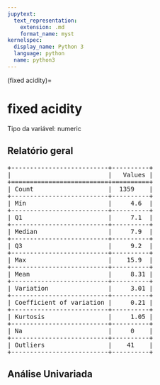 ```yaml
--- 
jupytext:
  text_representation:
    extension: .md
    format_name: myst
kernelspec:
  display_name: Python 3
  language: python
  name: python3
---
```


(fixed acidity)= 

# fixed acidity
Tipo da variável: numeric
## Relatório geral

<pre>
+--------------------------+----------+
|                          |   Values |
+==========================+==========+
| Count                    |  1359    |
+--------------------------+----------+
| Mín                      |     4.6  |
+--------------------------+----------+
| Q1                       |     7.1  |
+--------------------------+----------+
| Median                   |     7.9  |
+--------------------------+----------+
| Q3                       |     9.2  |
+--------------------------+----------+
| Max                      |    15.9  |
+--------------------------+----------+
| Mean                     |     8.31 |
+--------------------------+----------+
| Variation                |     3.01 |
+--------------------------+----------+
| Coefficient of variation |     0.21 |
+--------------------------+----------+
| Kurtosis                 |     1.05 |
+--------------------------+----------+
| Na                       |     0    |
+--------------------------+----------+
| Outliers                 |    41    |
+--------------------------+----------+
</pre>



## Análise Univariada

<div><script src="https://cdn.plot.ly/plotly-latest.min.js"></script><div class="plotly-graph-div" id="318aaf81-8349-40ba-8b47-0e2a2a35c425" style="height:370px; width:800px;"></div><script type="text/javascript">                                    window.PLOTLYENV=window.PLOTLYENV || {};                                    if (document.getElementById("318aaf81-8349-40ba-8b47-0e2a2a35c425")) {                    Plotly.newPlot(                        "318aaf81-8349-40ba-8b47-0e2a2a35c425",                        [{"boxmean": true, "boxpoints": false, "marker": {"color": "rgba(20, 36, 44, 0.7)", "outliercolor": "rgba(233, 75, 59, 1)"}, "name": "", "type": "box", "xaxis": "x", "y": [7.4, 7.8, 7.8, 11.2, 7.4, 7.9, 7.3, 7.8, 7.5, 6.7, 5.6, 7.8, 8.9, 8.9, 8.5, 8.1, 7.4, 7.9, 8.9, 7.6, 7.9, 8.5, 6.9, 6.3, 7.6, 7.1, 7.8, 6.7, 6.9, 8.3, 6.9, 5.2, 7.8, 7.8, 8.1, 5.7, 7.3, 8.8, 7.5, 8.1, 6.8, 4.6, 7.7, 8.7, 6.4, 5.6, 8.8, 6.6, 6.6, 8.6, 7.6, 7.7, 10.2, 7.5, 7.8, 7.3, 8.8, 7.7, 7.5, 7.0, 7.2, 7.5, 6.6, 9.3, 8.0, 7.7, 7.7, 7.7, 8.3, 9.7, 8.8, 6.8, 6.7, 8.3, 6.2, 7.8, 7.4, 7.3, 6.3, 6.9, 8.6, 7.7, 9.3, 7.0, 7.9, 8.6, 5.0, 4.7, 6.8, 7.0, 7.6, 8.1, 8.3, 7.8, 8.1, 7.2, 7.8, 6.2, 8.0, 8.1, 7.8, 8.4, 8.4, 10.1, 9.4, 8.3, 7.8, 8.8, 7.0, 7.3, 7.3, 8.0, 7.8, 9.0, 8.2, 8.1, 8.0, 6.1, 8.0, 5.6, 6.6, 7.9, 8.4, 8.3, 7.2, 7.8, 7.8, 5.2, 6.3, 8.1, 5.8, 7.6, 6.9, 8.2, 7.3, 9.2, 7.5, 7.1, 7.1, 7.1, 6.8, 7.6, 7.6, 7.8, 7.4, 7.3, 7.8, 6.8, 7.3, 6.8, 7.5, 7.9, 8.0, 7.4, 7.3, 6.9, 7.5, 7.0, 8.8, 8.9, 7.2, 6.8, 6.7, 8.9, 7.4, 7.7, 7.9, 7.9, 8.2, 6.4, 6.8, 7.6, 7.8, 7.3, 11.5, 5.4, 6.9, 9.6, 8.8, 6.8, 7.0, 7.0, 12.8, 7.8, 7.8, 11.0, 9.7, 8.0, 11.6, 8.2, 7.8, 7.0, 8.7, 8.1, 7.5, 7.8, 7.8, 7.4, 6.8, 8.6, 8.4, 7.7, 8.9, 9.0, 6.9, 5.2, 8.0, 8.5, 8.2, 7.2, 7.2, 8.9, 12.0, 7.7, 15.0, 7.3, 7.1, 8.2, 7.7, 10.8, 7.1, 11.1, 7.7, 8.0, 9.4, 6.6, 7.7, 10.0, 7.9, 7.0, 8.0, 7.9, 12.5, 11.8, 8.1, 7.9, 6.9, 11.5, 7.9, 10.9, 8.4, 7.5, 10.3, 8.9, 11.4, 7.7, 7.6, 9.9, 12.0, 7.5, 8.7, 11.6, 11.0, 10.4, 6.9, 13.3, 10.8, 10.6, 7.1, 7.2, 6.9, 7.5, 11.1, 8.3, 7.4, 8.4, 10.3, 7.6, 10.3, 10.3, 7.4, 7.9, 9.0, 8.6, 7.4, 7.1, 9.6, 9.6, 9.8, 9.3, 7.8, 10.3, 10.0, 11.6, 10.3, 13.4, 10.7, 10.2, 8.0, 8.4, 7.9, 11.9, 8.9, 7.8, 12.4, 12.5, 12.2, 10.6, 10.9, 11.9, 7.0, 6.6, 13.8, 9.6, 9.1, 10.7, 9.1, 7.7, 13.5, 6.1, 6.7, 11.5, 10.5, 11.9, 12.6, 8.2, 8.6, 11.9, 12.5, 12.8, 10.0, 10.4, 10.3, 9.4, 6.9, 7.9, 9.1, 7.4, 14.0, 11.5, 11.5, 11.4, 8.3, 8.3, 13.7, 7.7, 7.4, 7.8, 8.3, 7.8, 9.6, 5.6, 9.5, 8.4, 12.7, 12.0, 6.6, 11.5, 8.7, 7.7, 12.2, 11.4, 7.7, 8.7, 9.8, 12.0, 10.4, 12.5, 9.0, 9.1, 7.1, 9.9, 8.8, 8.6, 10.6, 7.0, 11.9, 6.8, 9.5, 6.6, 7.7, 10.5, 6.4, 9.5, 9.1, 12.8, 7.8, 11.9, 12.3, 10.4, 8.0, 11.1, 7.0, 12.6, 11.9, 15.6, 10.0, 5.3, 9.5, 12.5, 9.3, 8.6, 11.9, 8.4, 6.8, 10.4, 7.0, 11.3, 8.9, 9.2, 11.6, 9.2, 8.3, 11.0, 8.1, 11.5, 10.0, 10.3, 8.8, 11.4, 8.7, 13.0, 9.6, 12.5, 9.9, 10.5, 9.6, 9.3, 10.4, 9.4, 10.6, 9.4, 10.6, 10.6, 10.6, 10.2, 10.2, 11.6, 9.3, 9.3, 9.2, 8.9, 8.7, 6.5, 10.7, 7.8, 7.2, 10.4, 10.5, 10.5, 10.2, 10.4, 11.2, 10.0, 13.3, 12.4, 10.7, 10.5, 8.5, 12.5, 10.4, 10.9, 7.3, 9.8, 7.6, 8.2, 9.3, 9.2, 10.4, 7.0, 8.2, 9.9, 9.1, 11.9, 10.3, 10.0, 8.1, 12.9, 11.2, 9.2, 9.5, 9.3, 11.2, 14.3, 9.1, 7.5, 10.6, 12.4, 9.0, 6.8, 9.4, 9.5, 5.0, 15.5, 10.9, 15.6, 13.0, 12.7, 9.0, 9.0, 7.6, 8.7, 9.8, 6.2, 11.5, 10.2, 10.5, 10.6, 12.3, 9.9, 8.8, 8.8, 10.6, 12.3, 11.7, 12.0, 11.8, 7.6, 11.1, 7.3, 5.0, 10.2, 9.0, 6.6, 9.9, 7.9, 8.9, 12.4, 11.9, 8.5, 12.7, 8.2, 13.2, 7.7, 8.3, 8.3, 9.4, 8.8, 10.1, 6.3, 8.8, 13.2, 7.5, 8.2, 9.2, 9.6, 11.5, 11.4, 11.3, 8.3, 8.2, 10.0, 7.9, 6.8, 8.8, 8.7, 7.6, 10.4, 7.6, 10.1, 7.9, 8.7, 9.6, 9.5, 7.7, 8.9, 9.9, 9.5, 7.8, 7.3, 8.3, 8.7, 6.7, 10.7, 9.8, 15.9, 9.4, 8.6, 9.7, 12.0, 7.2, 7.1, 7.5, 7.2, 10.1, 12.1, 9.4, 8.3, 11.3, 10.0, 6.9, 8.2, 9.8, 10.8, 9.3, 8.6, 8.3, 10.8, 13.3, 8.0, 8.5, 8.1, 9.8, 7.1, 9.1, 7.7, 8.1, 7.4, 9.2, 8.6, 9.0, 9.0, 5.1, 7.0, 9.4, 11.8, 10.6, 7.0, 7.5, 9.1, 8.4, 7.0, 7.4, 7.8, 9.7, 10.6, 8.9, 8.7, 8.0, 9.9, 7.2, 7.6, 8.4, 7.1, 8.9, 7.6, 7.1, 7.5, 9.0, 8.1, 6.4, 6.4, 9.5, 8.9, 7.3, 7.0, 7.7, 7.7, 8.2, 9.0, 9.0, 8.3, 9.2, 6.5, 11.6, 11.1, 7.3, 8.2, 8.6, 7.2, 8.3, 7.6, 7.8, 7.8, 6.3, 8.1, 8.8, 9.0, 9.3, 8.8, 9.1, 9.2, 8.8, 7.5, 7.1, 7.9, 9.4, 9.5, 7.9, 7.9, 7.2, 6.9, 6.9, 8.3, 7.1, 7.0, 6.5, 9.0, 7.1, 9.9, 10.0, 8.6, 7.4, 8.8, 7.1, 7.7, 10.1, 10.8, 8.7, 9.3, 9.4, 7.2, 8.6, 5.1, 7.7, 8.4, 8.2, 8.4, 7.4, 7.6, 7.3, 12.9, 10.8, 6.9, 12.6, 9.8, 10.8, 7.1, 9.1, 7.0, 4.9, 6.7, 7.1, 7.1, 7.5, 7.8, 5.9, 7.5, 10.4, 11.6, 8.8, 7.6, 6.7, 10.1, 6.0, 11.1, 6.6, 10.6, 7.1, 9.9, 6.4, 7.4, 6.4, 9.3, 8.0, 9.3, 7.6, 8.2, 11.7, 6.8, 7.2, 5.8, 7.5, 7.2, 7.2, 6.8, 6.9, 7.6, 7.7, 6.9, 7.3, 9.1, 10.4, 8.8, 7.1, 8.8, 7.2, 9.2, 7.6, 8.4, 8.9, 9.0, 10.7, 6.8, 10.7, 7.2, 7.2, 10.1, 7.2, 7.1, 8.3, 8.3, 8.9, 7.4, 6.8, 9.2, 7.2, 6.1, 7.4, 7.3, 9.3, 9.1, 10.0, 9.4, 8.6, 5.3, 6.8, 8.4, 8.4, 9.6, 8.6, 8.6, 9.4, 8.4, 8.7, 6.6, 7.4, 7.6, 8.8, 12.0, 7.2, 6.2, 9.6, 9.9, 10.1, 9.8, 8.3, 10.2, 10.2, 8.3, 8.9, 8.2, 10.2, 7.6, 8.5, 9.0, 9.5, 6.4, 8.0, 8.5, 7.1, 6.6, 8.8, 8.3, 9.0, 8.5, 9.0, 6.7, 10.4, 10.1, 8.5, 8.8, 7.2, 8.4, 7.0, 12.2, 9.1, 9.5, 7.3, 7.4, 9.8, 7.1, 7.7, 9.7, 7.1, 6.5, 10.0, 7.7, 5.6, 8.9, 6.4, 7.5, 9.9, 9.1, 6.8, 8.2, 9.1, 8.9, 9.6, 8.9, 8.9, 7.7, 7.5, 8.0, 10.5, 8.9, 8.0, 7.0, 11.3, 7.0, 8.2, 7.7, 8.6, 7.9, 6.4, 7.2, 7.1, 7.3, 8.1, 7.5, 8.9, 10.1, 7.6, 7.3, 8.7, 8.9, 7.4, 6.9, 9.5, 6.4, 6.9, 7.6, 7.1, 9.3, 9.3, 8.5, 5.6, 8.3, 8.2, 8.9, 7.6, 9.9, 11.6, 9.1, 8.0, 10.2, 8.2, 7.7, 6.6, 11.1, 8.0, 9.3, 7.5, 7.2, 8.0, 9.1, 9.9, 8.6, 7.9, 10.3, 7.9, 7.2, 8.7, 6.8, 8.5, 7.9, 11.6, 10.0, 7.9, 7.0, 9.2, 6.6, 9.4, 8.6, 8.0, 8.4, 7.4, 6.1, 8.0, 6.3, 8.2, 9.1, 8.1, 10.8, 8.3, 5.4, 7.9, 8.9, 5.0, 7.0, 7.1, 5.6, 7.9, 6.6, 6.3, 10.7, 6.5, 8.8, 5.8, 6.3, 10.0, 10.5, 9.1, 5.9, 7.4, 7.2, 8.5, 8.0, 10.4, 7.5, 8.2, 7.3, 8.2, 6.9, 7.0, 7.3, 8.2, 7.8, 10.0, 7.8, 10.0, 8.2, 6.1, 8.3, 9.6, 6.6, 8.5, 5.1, 6.7, 10.2, 10.6, 8.8, 8.5, 9.0, 8.5, 9.9, 8.2, 6.5, 7.6, 9.2, 7.1, 9.7, 7.6, 6.5, 6.5, 7.1, 5.6, 8.2, 9.8, 10.2, 6.8, 6.7, 7.0, 6.6, 8.8, 9.1, 6.5, 7.2, 6.4, 7.0, 6.2, 7.9, 7.7, 7.7, 7.9, 8.6, 9.9, 7.2, 9.9, 6.2, 6.8, 6.6, 9.6, 10.2, 8.8, 7.9, 8.2, 8.2, 9.0, 10.9, 8.1, 10.5, 12.6, 9.2, 7.5, 9.0, 5.1, 7.6, 7.7, 7.8, 10.2, 7.1, 6.0, 7.8, 8.1, 6.5, 7.5, 9.8, 9.0, 8.3, 5.9, 7.4, 7.4, 6.9, 7.1, 7.5, 7.1, 7.9, 7.8, 6.1, 7.5, 7.0, 6.8, 8.6, 6.3, 9.8, 8.2, 8.5, 7.2, 10.4, 6.9, 5.5, 5.0, 7.3, 5.9, 7.5, 7.8, 8.0, 8.5, 7.0, 9.8, 7.1, 7.9, 8.7, 7.0, 11.3, 7.1, 8.0, 7.0, 7.6, 8.2, 5.9, 7.5, 6.6, 7.2, 5.7, 7.6, 5.2, 6.7, 9.1, 8.0, 7.6, 7.5, 9.7, 6.8, 7.0, 6.5, 8.0, 7.0, 7.0, 7.5, 5.4, 9.9, 9.1, 9.7, 5.0, 9.1, 9.1, 6.7, 6.5, 7.4, 7.8, 8.4, 9.1, 7.2, 6.6, 6.0, 7.5, 7.6, 11.5, 8.2, 6.1, 7.2, 6.9, 9.0, 7.2, 7.6, 7.2, 6.1, 6.1, 7.3, 7.4, 11.6, 9.2, 8.3, 8.0, 7.2, 7.8, 7.3, 6.9, 8.0, 6.6, 8.7, 7.5, 7.7, 6.8, 7.2, 8.2, 5.2, 7.2, 7.5, 6.8, 8.0, 7.1, 8.0, 7.4, 6.6, 6.7, 6.0, 8.0, 7.1, 8.0, 6.4, 8.6, 8.7, 7.3, 7.0, 7.2, 7.9, 7.6, 7.2, 8.0, 7.7, 8.2, 6.0, 8.1, 6.6, 6.4, 9.9, 10.0, 6.2, 7.3, 7.8, 7.7, 7.5, 7.0, 6.4, 8.3, 7.7, 7.6, 7.8, 7.9, 7.4, 7.6, 5.9, 6.1, 10.2, 10.0, 6.8, 7.0, 7.3, 7.2, 7.4, 6.9, 6.9, 7.3, 7.4, 6.8, 6.9, 7.2, 7.8, 6.6, 7.6, 11.7, 6.5, 6.0, 8.4, 7.9, 6.4, 6.2, 6.8, 6.9, 6.8, 7.3, 6.7, 7.3, 10.0, 6.7, 7.6, 6.1, 9.9, 5.3, 5.3, 7.1, 8.2, 5.6, 7.2, 8.1, 6.8, 7.0, 6.8, 6.0, 5.6, 6.2, 7.1, 6.2, 7.7, 6.4, 7.0, 6.9, 6.6, 7.5, 7.8, 7.3, 6.2, 7.5, 6.7, 6.8, 7.1, 7.9, 6.4, 7.1, 6.4, 6.4, 6.9, 6.9, 6.1, 6.5, 7.4, 6.6, 6.9, 6.8, 6.0, 6.7, 6.8, 7.1, 7.9, 7.1, 6.6, 6.1, 7.2, 8.0, 6.6, 7.0, 6.1, 5.4, 6.2, 7.2, 6.2, 7.4, 6.7, 11.1, 8.4, 6.5, 7.0, 6.3, 11.2, 7.4, 7.1, 7.1, 6.3, 7.3, 6.6, 7.0, 6.6, 6.9, 7.8, 7.2, 6.7, 6.7, 7.0, 6.2, 6.4, 6.4, 7.3, 6.0, 5.6, 7.5, 8.0, 6.2, 6.8, 6.2, 7.4, 6.1, 6.2, 6.7, 7.2, 7.5, 5.8, 7.2, 6.6, 6.3, 5.4, 6.3, 6.8, 6.2, 5.9, 5.9, 6.0], "yaxis": "y"}, {"marker": {"color": "rgba(20, 36, 44, 0.7)"}, "name": "", "points": false, "type": "violin", "xaxis": "x2", "y": [7.4, 7.8, 7.8, 11.2, 7.4, 7.9, 7.3, 7.8, 7.5, 6.7, 5.6, 7.8, 8.9, 8.9, 8.5, 8.1, 7.4, 7.9, 8.9, 7.6, 7.9, 8.5, 6.9, 6.3, 7.6, 7.1, 7.8, 6.7, 6.9, 8.3, 6.9, 5.2, 7.8, 7.8, 8.1, 5.7, 7.3, 8.8, 7.5, 8.1, 6.8, 4.6, 7.7, 8.7, 6.4, 5.6, 8.8, 6.6, 6.6, 8.6, 7.6, 7.7, 10.2, 7.5, 7.8, 7.3, 8.8, 7.7, 7.5, 7.0, 7.2, 7.5, 6.6, 9.3, 8.0, 7.7, 7.7, 7.7, 8.3, 9.7, 8.8, 6.8, 6.7, 8.3, 6.2, 7.8, 7.4, 7.3, 6.3, 6.9, 8.6, 7.7, 9.3, 7.0, 7.9, 8.6, 5.0, 4.7, 6.8, 7.0, 7.6, 8.1, 8.3, 7.8, 8.1, 7.2, 7.8, 6.2, 8.0, 8.1, 7.8, 8.4, 8.4, 10.1, 9.4, 8.3, 7.8, 8.8, 7.0, 7.3, 7.3, 8.0, 7.8, 9.0, 8.2, 8.1, 8.0, 6.1, 8.0, 5.6, 6.6, 7.9, 8.4, 8.3, 7.2, 7.8, 7.8, 5.2, 6.3, 8.1, 5.8, 7.6, 6.9, 8.2, 7.3, 9.2, 7.5, 7.1, 7.1, 7.1, 6.8, 7.6, 7.6, 7.8, 7.4, 7.3, 7.8, 6.8, 7.3, 6.8, 7.5, 7.9, 8.0, 7.4, 7.3, 6.9, 7.5, 7.0, 8.8, 8.9, 7.2, 6.8, 6.7, 8.9, 7.4, 7.7, 7.9, 7.9, 8.2, 6.4, 6.8, 7.6, 7.8, 7.3, 11.5, 5.4, 6.9, 9.6, 8.8, 6.8, 7.0, 7.0, 12.8, 7.8, 7.8, 11.0, 9.7, 8.0, 11.6, 8.2, 7.8, 7.0, 8.7, 8.1, 7.5, 7.8, 7.8, 7.4, 6.8, 8.6, 8.4, 7.7, 8.9, 9.0, 6.9, 5.2, 8.0, 8.5, 8.2, 7.2, 7.2, 8.9, 12.0, 7.7, 15.0, 7.3, 7.1, 8.2, 7.7, 10.8, 7.1, 11.1, 7.7, 8.0, 9.4, 6.6, 7.7, 10.0, 7.9, 7.0, 8.0, 7.9, 12.5, 11.8, 8.1, 7.9, 6.9, 11.5, 7.9, 10.9, 8.4, 7.5, 10.3, 8.9, 11.4, 7.7, 7.6, 9.9, 12.0, 7.5, 8.7, 11.6, 11.0, 10.4, 6.9, 13.3, 10.8, 10.6, 7.1, 7.2, 6.9, 7.5, 11.1, 8.3, 7.4, 8.4, 10.3, 7.6, 10.3, 10.3, 7.4, 7.9, 9.0, 8.6, 7.4, 7.1, 9.6, 9.6, 9.8, 9.3, 7.8, 10.3, 10.0, 11.6, 10.3, 13.4, 10.7, 10.2, 8.0, 8.4, 7.9, 11.9, 8.9, 7.8, 12.4, 12.5, 12.2, 10.6, 10.9, 11.9, 7.0, 6.6, 13.8, 9.6, 9.1, 10.7, 9.1, 7.7, 13.5, 6.1, 6.7, 11.5, 10.5, 11.9, 12.6, 8.2, 8.6, 11.9, 12.5, 12.8, 10.0, 10.4, 10.3, 9.4, 6.9, 7.9, 9.1, 7.4, 14.0, 11.5, 11.5, 11.4, 8.3, 8.3, 13.7, 7.7, 7.4, 7.8, 8.3, 7.8, 9.6, 5.6, 9.5, 8.4, 12.7, 12.0, 6.6, 11.5, 8.7, 7.7, 12.2, 11.4, 7.7, 8.7, 9.8, 12.0, 10.4, 12.5, 9.0, 9.1, 7.1, 9.9, 8.8, 8.6, 10.6, 7.0, 11.9, 6.8, 9.5, 6.6, 7.7, 10.5, 6.4, 9.5, 9.1, 12.8, 7.8, 11.9, 12.3, 10.4, 8.0, 11.1, 7.0, 12.6, 11.9, 15.6, 10.0, 5.3, 9.5, 12.5, 9.3, 8.6, 11.9, 8.4, 6.8, 10.4, 7.0, 11.3, 8.9, 9.2, 11.6, 9.2, 8.3, 11.0, 8.1, 11.5, 10.0, 10.3, 8.8, 11.4, 8.7, 13.0, 9.6, 12.5, 9.9, 10.5, 9.6, 9.3, 10.4, 9.4, 10.6, 9.4, 10.6, 10.6, 10.6, 10.2, 10.2, 11.6, 9.3, 9.3, 9.2, 8.9, 8.7, 6.5, 10.7, 7.8, 7.2, 10.4, 10.5, 10.5, 10.2, 10.4, 11.2, 10.0, 13.3, 12.4, 10.7, 10.5, 8.5, 12.5, 10.4, 10.9, 7.3, 9.8, 7.6, 8.2, 9.3, 9.2, 10.4, 7.0, 8.2, 9.9, 9.1, 11.9, 10.3, 10.0, 8.1, 12.9, 11.2, 9.2, 9.5, 9.3, 11.2, 14.3, 9.1, 7.5, 10.6, 12.4, 9.0, 6.8, 9.4, 9.5, 5.0, 15.5, 10.9, 15.6, 13.0, 12.7, 9.0, 9.0, 7.6, 8.7, 9.8, 6.2, 11.5, 10.2, 10.5, 10.6, 12.3, 9.9, 8.8, 8.8, 10.6, 12.3, 11.7, 12.0, 11.8, 7.6, 11.1, 7.3, 5.0, 10.2, 9.0, 6.6, 9.9, 7.9, 8.9, 12.4, 11.9, 8.5, 12.7, 8.2, 13.2, 7.7, 8.3, 8.3, 9.4, 8.8, 10.1, 6.3, 8.8, 13.2, 7.5, 8.2, 9.2, 9.6, 11.5, 11.4, 11.3, 8.3, 8.2, 10.0, 7.9, 6.8, 8.8, 8.7, 7.6, 10.4, 7.6, 10.1, 7.9, 8.7, 9.6, 9.5, 7.7, 8.9, 9.9, 9.5, 7.8, 7.3, 8.3, 8.7, 6.7, 10.7, 9.8, 15.9, 9.4, 8.6, 9.7, 12.0, 7.2, 7.1, 7.5, 7.2, 10.1, 12.1, 9.4, 8.3, 11.3, 10.0, 6.9, 8.2, 9.8, 10.8, 9.3, 8.6, 8.3, 10.8, 13.3, 8.0, 8.5, 8.1, 9.8, 7.1, 9.1, 7.7, 8.1, 7.4, 9.2, 8.6, 9.0, 9.0, 5.1, 7.0, 9.4, 11.8, 10.6, 7.0, 7.5, 9.1, 8.4, 7.0, 7.4, 7.8, 9.7, 10.6, 8.9, 8.7, 8.0, 9.9, 7.2, 7.6, 8.4, 7.1, 8.9, 7.6, 7.1, 7.5, 9.0, 8.1, 6.4, 6.4, 9.5, 8.9, 7.3, 7.0, 7.7, 7.7, 8.2, 9.0, 9.0, 8.3, 9.2, 6.5, 11.6, 11.1, 7.3, 8.2, 8.6, 7.2, 8.3, 7.6, 7.8, 7.8, 6.3, 8.1, 8.8, 9.0, 9.3, 8.8, 9.1, 9.2, 8.8, 7.5, 7.1, 7.9, 9.4, 9.5, 7.9, 7.9, 7.2, 6.9, 6.9, 8.3, 7.1, 7.0, 6.5, 9.0, 7.1, 9.9, 10.0, 8.6, 7.4, 8.8, 7.1, 7.7, 10.1, 10.8, 8.7, 9.3, 9.4, 7.2, 8.6, 5.1, 7.7, 8.4, 8.2, 8.4, 7.4, 7.6, 7.3, 12.9, 10.8, 6.9, 12.6, 9.8, 10.8, 7.1, 9.1, 7.0, 4.9, 6.7, 7.1, 7.1, 7.5, 7.8, 5.9, 7.5, 10.4, 11.6, 8.8, 7.6, 6.7, 10.1, 6.0, 11.1, 6.6, 10.6, 7.1, 9.9, 6.4, 7.4, 6.4, 9.3, 8.0, 9.3, 7.6, 8.2, 11.7, 6.8, 7.2, 5.8, 7.5, 7.2, 7.2, 6.8, 6.9, 7.6, 7.7, 6.9, 7.3, 9.1, 10.4, 8.8, 7.1, 8.8, 7.2, 9.2, 7.6, 8.4, 8.9, 9.0, 10.7, 6.8, 10.7, 7.2, 7.2, 10.1, 7.2, 7.1, 8.3, 8.3, 8.9, 7.4, 6.8, 9.2, 7.2, 6.1, 7.4, 7.3, 9.3, 9.1, 10.0, 9.4, 8.6, 5.3, 6.8, 8.4, 8.4, 9.6, 8.6, 8.6, 9.4, 8.4, 8.7, 6.6, 7.4, 7.6, 8.8, 12.0, 7.2, 6.2, 9.6, 9.9, 10.1, 9.8, 8.3, 10.2, 10.2, 8.3, 8.9, 8.2, 10.2, 7.6, 8.5, 9.0, 9.5, 6.4, 8.0, 8.5, 7.1, 6.6, 8.8, 8.3, 9.0, 8.5, 9.0, 6.7, 10.4, 10.1, 8.5, 8.8, 7.2, 8.4, 7.0, 12.2, 9.1, 9.5, 7.3, 7.4, 9.8, 7.1, 7.7, 9.7, 7.1, 6.5, 10.0, 7.7, 5.6, 8.9, 6.4, 7.5, 9.9, 9.1, 6.8, 8.2, 9.1, 8.9, 9.6, 8.9, 8.9, 7.7, 7.5, 8.0, 10.5, 8.9, 8.0, 7.0, 11.3, 7.0, 8.2, 7.7, 8.6, 7.9, 6.4, 7.2, 7.1, 7.3, 8.1, 7.5, 8.9, 10.1, 7.6, 7.3, 8.7, 8.9, 7.4, 6.9, 9.5, 6.4, 6.9, 7.6, 7.1, 9.3, 9.3, 8.5, 5.6, 8.3, 8.2, 8.9, 7.6, 9.9, 11.6, 9.1, 8.0, 10.2, 8.2, 7.7, 6.6, 11.1, 8.0, 9.3, 7.5, 7.2, 8.0, 9.1, 9.9, 8.6, 7.9, 10.3, 7.9, 7.2, 8.7, 6.8, 8.5, 7.9, 11.6, 10.0, 7.9, 7.0, 9.2, 6.6, 9.4, 8.6, 8.0, 8.4, 7.4, 6.1, 8.0, 6.3, 8.2, 9.1, 8.1, 10.8, 8.3, 5.4, 7.9, 8.9, 5.0, 7.0, 7.1, 5.6, 7.9, 6.6, 6.3, 10.7, 6.5, 8.8, 5.8, 6.3, 10.0, 10.5, 9.1, 5.9, 7.4, 7.2, 8.5, 8.0, 10.4, 7.5, 8.2, 7.3, 8.2, 6.9, 7.0, 7.3, 8.2, 7.8, 10.0, 7.8, 10.0, 8.2, 6.1, 8.3, 9.6, 6.6, 8.5, 5.1, 6.7, 10.2, 10.6, 8.8, 8.5, 9.0, 8.5, 9.9, 8.2, 6.5, 7.6, 9.2, 7.1, 9.7, 7.6, 6.5, 6.5, 7.1, 5.6, 8.2, 9.8, 10.2, 6.8, 6.7, 7.0, 6.6, 8.8, 9.1, 6.5, 7.2, 6.4, 7.0, 6.2, 7.9, 7.7, 7.7, 7.9, 8.6, 9.9, 7.2, 9.9, 6.2, 6.8, 6.6, 9.6, 10.2, 8.8, 7.9, 8.2, 8.2, 9.0, 10.9, 8.1, 10.5, 12.6, 9.2, 7.5, 9.0, 5.1, 7.6, 7.7, 7.8, 10.2, 7.1, 6.0, 7.8, 8.1, 6.5, 7.5, 9.8, 9.0, 8.3, 5.9, 7.4, 7.4, 6.9, 7.1, 7.5, 7.1, 7.9, 7.8, 6.1, 7.5, 7.0, 6.8, 8.6, 6.3, 9.8, 8.2, 8.5, 7.2, 10.4, 6.9, 5.5, 5.0, 7.3, 5.9, 7.5, 7.8, 8.0, 8.5, 7.0, 9.8, 7.1, 7.9, 8.7, 7.0, 11.3, 7.1, 8.0, 7.0, 7.6, 8.2, 5.9, 7.5, 6.6, 7.2, 5.7, 7.6, 5.2, 6.7, 9.1, 8.0, 7.6, 7.5, 9.7, 6.8, 7.0, 6.5, 8.0, 7.0, 7.0, 7.5, 5.4, 9.9, 9.1, 9.7, 5.0, 9.1, 9.1, 6.7, 6.5, 7.4, 7.8, 8.4, 9.1, 7.2, 6.6, 6.0, 7.5, 7.6, 11.5, 8.2, 6.1, 7.2, 6.9, 9.0, 7.2, 7.6, 7.2, 6.1, 6.1, 7.3, 7.4, 11.6, 9.2, 8.3, 8.0, 7.2, 7.8, 7.3, 6.9, 8.0, 6.6, 8.7, 7.5, 7.7, 6.8, 7.2, 8.2, 5.2, 7.2, 7.5, 6.8, 8.0, 7.1, 8.0, 7.4, 6.6, 6.7, 6.0, 8.0, 7.1, 8.0, 6.4, 8.6, 8.7, 7.3, 7.0, 7.2, 7.9, 7.6, 7.2, 8.0, 7.7, 8.2, 6.0, 8.1, 6.6, 6.4, 9.9, 10.0, 6.2, 7.3, 7.8, 7.7, 7.5, 7.0, 6.4, 8.3, 7.7, 7.6, 7.8, 7.9, 7.4, 7.6, 5.9, 6.1, 10.2, 10.0, 6.8, 7.0, 7.3, 7.2, 7.4, 6.9, 6.9, 7.3, 7.4, 6.8, 6.9, 7.2, 7.8, 6.6, 7.6, 11.7, 6.5, 6.0, 8.4, 7.9, 6.4, 6.2, 6.8, 6.9, 6.8, 7.3, 6.7, 7.3, 10.0, 6.7, 7.6, 6.1, 9.9, 5.3, 5.3, 7.1, 8.2, 5.6, 7.2, 8.1, 6.8, 7.0, 6.8, 6.0, 5.6, 6.2, 7.1, 6.2, 7.7, 6.4, 7.0, 6.9, 6.6, 7.5, 7.8, 7.3, 6.2, 7.5, 6.7, 6.8, 7.1, 7.9, 6.4, 7.1, 6.4, 6.4, 6.9, 6.9, 6.1, 6.5, 7.4, 6.6, 6.9, 6.8, 6.0, 6.7, 6.8, 7.1, 7.9, 7.1, 6.6, 6.1, 7.2, 8.0, 6.6, 7.0, 6.1, 5.4, 6.2, 7.2, 6.2, 7.4, 6.7, 11.1, 8.4, 6.5, 7.0, 6.3, 11.2, 7.4, 7.1, 7.1, 6.3, 7.3, 6.6, 7.0, 6.6, 6.9, 7.8, 7.2, 6.7, 6.7, 7.0, 6.2, 6.4, 6.4, 7.3, 6.0, 5.6, 7.5, 8.0, 6.2, 6.8, 6.2, 7.4, 6.1, 6.2, 6.7, 7.2, 7.5, 5.8, 7.2, 6.6, 6.3, 5.4, 6.3, 6.8, 6.2, 5.9, 5.9, 6.0], "yaxis": "y2"}, {"hovertemplate": "%{y:.d}<extra></extra>", "marker": {"color": "rgba(20, 36, 44, 0.7)"}, "type": "histogram", "x": [7.4, 7.8, 7.8, 11.2, 7.4, 7.9, 7.3, 7.8, 7.5, 6.7, 5.6, 7.8, 8.9, 8.9, 8.5, 8.1, 7.4, 7.9, 8.9, 7.6, 7.9, 8.5, 6.9, 6.3, 7.6, 7.1, 7.8, 6.7, 6.9, 8.3, 6.9, 5.2, 7.8, 7.8, 8.1, 5.7, 7.3, 8.8, 7.5, 8.1, 6.8, 4.6, 7.7, 8.7, 6.4, 5.6, 8.8, 6.6, 6.6, 8.6, 7.6, 7.7, 10.2, 7.5, 7.8, 7.3, 8.8, 7.7, 7.5, 7.0, 7.2, 7.5, 6.6, 9.3, 8.0, 7.7, 7.7, 7.7, 8.3, 9.7, 8.8, 6.8, 6.7, 8.3, 6.2, 7.8, 7.4, 7.3, 6.3, 6.9, 8.6, 7.7, 9.3, 7.0, 7.9, 8.6, 5.0, 4.7, 6.8, 7.0, 7.6, 8.1, 8.3, 7.8, 8.1, 7.2, 7.8, 6.2, 8.0, 8.1, 7.8, 8.4, 8.4, 10.1, 9.4, 8.3, 7.8, 8.8, 7.0, 7.3, 7.3, 8.0, 7.8, 9.0, 8.2, 8.1, 8.0, 6.1, 8.0, 5.6, 6.6, 7.9, 8.4, 8.3, 7.2, 7.8, 7.8, 5.2, 6.3, 8.1, 5.8, 7.6, 6.9, 8.2, 7.3, 9.2, 7.5, 7.1, 7.1, 7.1, 6.8, 7.6, 7.6, 7.8, 7.4, 7.3, 7.8, 6.8, 7.3, 6.8, 7.5, 7.9, 8.0, 7.4, 7.3, 6.9, 7.5, 7.0, 8.8, 8.9, 7.2, 6.8, 6.7, 8.9, 7.4, 7.7, 7.9, 7.9, 8.2, 6.4, 6.8, 7.6, 7.8, 7.3, 11.5, 5.4, 6.9, 9.6, 8.8, 6.8, 7.0, 7.0, 12.8, 7.8, 7.8, 11.0, 9.7, 8.0, 11.6, 8.2, 7.8, 7.0, 8.7, 8.1, 7.5, 7.8, 7.8, 7.4, 6.8, 8.6, 8.4, 7.7, 8.9, 9.0, 6.9, 5.2, 8.0, 8.5, 8.2, 7.2, 7.2, 8.9, 12.0, 7.7, 15.0, 7.3, 7.1, 8.2, 7.7, 10.8, 7.1, 11.1, 7.7, 8.0, 9.4, 6.6, 7.7, 10.0, 7.9, 7.0, 8.0, 7.9, 12.5, 11.8, 8.1, 7.9, 6.9, 11.5, 7.9, 10.9, 8.4, 7.5, 10.3, 8.9, 11.4, 7.7, 7.6, 9.9, 12.0, 7.5, 8.7, 11.6, 11.0, 10.4, 6.9, 13.3, 10.8, 10.6, 7.1, 7.2, 6.9, 7.5, 11.1, 8.3, 7.4, 8.4, 10.3, 7.6, 10.3, 10.3, 7.4, 7.9, 9.0, 8.6, 7.4, 7.1, 9.6, 9.6, 9.8, 9.3, 7.8, 10.3, 10.0, 11.6, 10.3, 13.4, 10.7, 10.2, 8.0, 8.4, 7.9, 11.9, 8.9, 7.8, 12.4, 12.5, 12.2, 10.6, 10.9, 11.9, 7.0, 6.6, 13.8, 9.6, 9.1, 10.7, 9.1, 7.7, 13.5, 6.1, 6.7, 11.5, 10.5, 11.9, 12.6, 8.2, 8.6, 11.9, 12.5, 12.8, 10.0, 10.4, 10.3, 9.4, 6.9, 7.9, 9.1, 7.4, 14.0, 11.5, 11.5, 11.4, 8.3, 8.3, 13.7, 7.7, 7.4, 7.8, 8.3, 7.8, 9.6, 5.6, 9.5, 8.4, 12.7, 12.0, 6.6, 11.5, 8.7, 7.7, 12.2, 11.4, 7.7, 8.7, 9.8, 12.0, 10.4, 12.5, 9.0, 9.1, 7.1, 9.9, 8.8, 8.6, 10.6, 7.0, 11.9, 6.8, 9.5, 6.6, 7.7, 10.5, 6.4, 9.5, 9.1, 12.8, 7.8, 11.9, 12.3, 10.4, 8.0, 11.1, 7.0, 12.6, 11.9, 15.6, 10.0, 5.3, 9.5, 12.5, 9.3, 8.6, 11.9, 8.4, 6.8, 10.4, 7.0, 11.3, 8.9, 9.2, 11.6, 9.2, 8.3, 11.0, 8.1, 11.5, 10.0, 10.3, 8.8, 11.4, 8.7, 13.0, 9.6, 12.5, 9.9, 10.5, 9.6, 9.3, 10.4, 9.4, 10.6, 9.4, 10.6, 10.6, 10.6, 10.2, 10.2, 11.6, 9.3, 9.3, 9.2, 8.9, 8.7, 6.5, 10.7, 7.8, 7.2, 10.4, 10.5, 10.5, 10.2, 10.4, 11.2, 10.0, 13.3, 12.4, 10.7, 10.5, 8.5, 12.5, 10.4, 10.9, 7.3, 9.8, 7.6, 8.2, 9.3, 9.2, 10.4, 7.0, 8.2, 9.9, 9.1, 11.9, 10.3, 10.0, 8.1, 12.9, 11.2, 9.2, 9.5, 9.3, 11.2, 14.3, 9.1, 7.5, 10.6, 12.4, 9.0, 6.8, 9.4, 9.5, 5.0, 15.5, 10.9, 15.6, 13.0, 12.7, 9.0, 9.0, 7.6, 8.7, 9.8, 6.2, 11.5, 10.2, 10.5, 10.6, 12.3, 9.9, 8.8, 8.8, 10.6, 12.3, 11.7, 12.0, 11.8, 7.6, 11.1, 7.3, 5.0, 10.2, 9.0, 6.6, 9.9, 7.9, 8.9, 12.4, 11.9, 8.5, 12.7, 8.2, 13.2, 7.7, 8.3, 8.3, 9.4, 8.8, 10.1, 6.3, 8.8, 13.2, 7.5, 8.2, 9.2, 9.6, 11.5, 11.4, 11.3, 8.3, 8.2, 10.0, 7.9, 6.8, 8.8, 8.7, 7.6, 10.4, 7.6, 10.1, 7.9, 8.7, 9.6, 9.5, 7.7, 8.9, 9.9, 9.5, 7.8, 7.3, 8.3, 8.7, 6.7, 10.7, 9.8, 15.9, 9.4, 8.6, 9.7, 12.0, 7.2, 7.1, 7.5, 7.2, 10.1, 12.1, 9.4, 8.3, 11.3, 10.0, 6.9, 8.2, 9.8, 10.8, 9.3, 8.6, 8.3, 10.8, 13.3, 8.0, 8.5, 8.1, 9.8, 7.1, 9.1, 7.7, 8.1, 7.4, 9.2, 8.6, 9.0, 9.0, 5.1, 7.0, 9.4, 11.8, 10.6, 7.0, 7.5, 9.1, 8.4, 7.0, 7.4, 7.8, 9.7, 10.6, 8.9, 8.7, 8.0, 9.9, 7.2, 7.6, 8.4, 7.1, 8.9, 7.6, 7.1, 7.5, 9.0, 8.1, 6.4, 6.4, 9.5, 8.9, 7.3, 7.0, 7.7, 7.7, 8.2, 9.0, 9.0, 8.3, 9.2, 6.5, 11.6, 11.1, 7.3, 8.2, 8.6, 7.2, 8.3, 7.6, 7.8, 7.8, 6.3, 8.1, 8.8, 9.0, 9.3, 8.8, 9.1, 9.2, 8.8, 7.5, 7.1, 7.9, 9.4, 9.5, 7.9, 7.9, 7.2, 6.9, 6.9, 8.3, 7.1, 7.0, 6.5, 9.0, 7.1, 9.9, 10.0, 8.6, 7.4, 8.8, 7.1, 7.7, 10.1, 10.8, 8.7, 9.3, 9.4, 7.2, 8.6, 5.1, 7.7, 8.4, 8.2, 8.4, 7.4, 7.6, 7.3, 12.9, 10.8, 6.9, 12.6, 9.8, 10.8, 7.1, 9.1, 7.0, 4.9, 6.7, 7.1, 7.1, 7.5, 7.8, 5.9, 7.5, 10.4, 11.6, 8.8, 7.6, 6.7, 10.1, 6.0, 11.1, 6.6, 10.6, 7.1, 9.9, 6.4, 7.4, 6.4, 9.3, 8.0, 9.3, 7.6, 8.2, 11.7, 6.8, 7.2, 5.8, 7.5, 7.2, 7.2, 6.8, 6.9, 7.6, 7.7, 6.9, 7.3, 9.1, 10.4, 8.8, 7.1, 8.8, 7.2, 9.2, 7.6, 8.4, 8.9, 9.0, 10.7, 6.8, 10.7, 7.2, 7.2, 10.1, 7.2, 7.1, 8.3, 8.3, 8.9, 7.4, 6.8, 9.2, 7.2, 6.1, 7.4, 7.3, 9.3, 9.1, 10.0, 9.4, 8.6, 5.3, 6.8, 8.4, 8.4, 9.6, 8.6, 8.6, 9.4, 8.4, 8.7, 6.6, 7.4, 7.6, 8.8, 12.0, 7.2, 6.2, 9.6, 9.9, 10.1, 9.8, 8.3, 10.2, 10.2, 8.3, 8.9, 8.2, 10.2, 7.6, 8.5, 9.0, 9.5, 6.4, 8.0, 8.5, 7.1, 6.6, 8.8, 8.3, 9.0, 8.5, 9.0, 6.7, 10.4, 10.1, 8.5, 8.8, 7.2, 8.4, 7.0, 12.2, 9.1, 9.5, 7.3, 7.4, 9.8, 7.1, 7.7, 9.7, 7.1, 6.5, 10.0, 7.7, 5.6, 8.9, 6.4, 7.5, 9.9, 9.1, 6.8, 8.2, 9.1, 8.9, 9.6, 8.9, 8.9, 7.7, 7.5, 8.0, 10.5, 8.9, 8.0, 7.0, 11.3, 7.0, 8.2, 7.7, 8.6, 7.9, 6.4, 7.2, 7.1, 7.3, 8.1, 7.5, 8.9, 10.1, 7.6, 7.3, 8.7, 8.9, 7.4, 6.9, 9.5, 6.4, 6.9, 7.6, 7.1, 9.3, 9.3, 8.5, 5.6, 8.3, 8.2, 8.9, 7.6, 9.9, 11.6, 9.1, 8.0, 10.2, 8.2, 7.7, 6.6, 11.1, 8.0, 9.3, 7.5, 7.2, 8.0, 9.1, 9.9, 8.6, 7.9, 10.3, 7.9, 7.2, 8.7, 6.8, 8.5, 7.9, 11.6, 10.0, 7.9, 7.0, 9.2, 6.6, 9.4, 8.6, 8.0, 8.4, 7.4, 6.1, 8.0, 6.3, 8.2, 9.1, 8.1, 10.8, 8.3, 5.4, 7.9, 8.9, 5.0, 7.0, 7.1, 5.6, 7.9, 6.6, 6.3, 10.7, 6.5, 8.8, 5.8, 6.3, 10.0, 10.5, 9.1, 5.9, 7.4, 7.2, 8.5, 8.0, 10.4, 7.5, 8.2, 7.3, 8.2, 6.9, 7.0, 7.3, 8.2, 7.8, 10.0, 7.8, 10.0, 8.2, 6.1, 8.3, 9.6, 6.6, 8.5, 5.1, 6.7, 10.2, 10.6, 8.8, 8.5, 9.0, 8.5, 9.9, 8.2, 6.5, 7.6, 9.2, 7.1, 9.7, 7.6, 6.5, 6.5, 7.1, 5.6, 8.2, 9.8, 10.2, 6.8, 6.7, 7.0, 6.6, 8.8, 9.1, 6.5, 7.2, 6.4, 7.0, 6.2, 7.9, 7.7, 7.7, 7.9, 8.6, 9.9, 7.2, 9.9, 6.2, 6.8, 6.6, 9.6, 10.2, 8.8, 7.9, 8.2, 8.2, 9.0, 10.9, 8.1, 10.5, 12.6, 9.2, 7.5, 9.0, 5.1, 7.6, 7.7, 7.8, 10.2, 7.1, 6.0, 7.8, 8.1, 6.5, 7.5, 9.8, 9.0, 8.3, 5.9, 7.4, 7.4, 6.9, 7.1, 7.5, 7.1, 7.9, 7.8, 6.1, 7.5, 7.0, 6.8, 8.6, 6.3, 9.8, 8.2, 8.5, 7.2, 10.4, 6.9, 5.5, 5.0, 7.3, 5.9, 7.5, 7.8, 8.0, 8.5, 7.0, 9.8, 7.1, 7.9, 8.7, 7.0, 11.3, 7.1, 8.0, 7.0, 7.6, 8.2, 5.9, 7.5, 6.6, 7.2, 5.7, 7.6, 5.2, 6.7, 9.1, 8.0, 7.6, 7.5, 9.7, 6.8, 7.0, 6.5, 8.0, 7.0, 7.0, 7.5, 5.4, 9.9, 9.1, 9.7, 5.0, 9.1, 9.1, 6.7, 6.5, 7.4, 7.8, 8.4, 9.1, 7.2, 6.6, 6.0, 7.5, 7.6, 11.5, 8.2, 6.1, 7.2, 6.9, 9.0, 7.2, 7.6, 7.2, 6.1, 6.1, 7.3, 7.4, 11.6, 9.2, 8.3, 8.0, 7.2, 7.8, 7.3, 6.9, 8.0, 6.6, 8.7, 7.5, 7.7, 6.8, 7.2, 8.2, 5.2, 7.2, 7.5, 6.8, 8.0, 7.1, 8.0, 7.4, 6.6, 6.7, 6.0, 8.0, 7.1, 8.0, 6.4, 8.6, 8.7, 7.3, 7.0, 7.2, 7.9, 7.6, 7.2, 8.0, 7.7, 8.2, 6.0, 8.1, 6.6, 6.4, 9.9, 10.0, 6.2, 7.3, 7.8, 7.7, 7.5, 7.0, 6.4, 8.3, 7.7, 7.6, 7.8, 7.9, 7.4, 7.6, 5.9, 6.1, 10.2, 10.0, 6.8, 7.0, 7.3, 7.2, 7.4, 6.9, 6.9, 7.3, 7.4, 6.8, 6.9, 7.2, 7.8, 6.6, 7.6, 11.7, 6.5, 6.0, 8.4, 7.9, 6.4, 6.2, 6.8, 6.9, 6.8, 7.3, 6.7, 7.3, 10.0, 6.7, 7.6, 6.1, 9.9, 5.3, 5.3, 7.1, 8.2, 5.6, 7.2, 8.1, 6.8, 7.0, 6.8, 6.0, 5.6, 6.2, 7.1, 6.2, 7.7, 6.4, 7.0, 6.9, 6.6, 7.5, 7.8, 7.3, 6.2, 7.5, 6.7, 6.8, 7.1, 7.9, 6.4, 7.1, 6.4, 6.4, 6.9, 6.9, 6.1, 6.5, 7.4, 6.6, 6.9, 6.8, 6.0, 6.7, 6.8, 7.1, 7.9, 7.1, 6.6, 6.1, 7.2, 8.0, 6.6, 7.0, 6.1, 5.4, 6.2, 7.2, 6.2, 7.4, 6.7, 11.1, 8.4, 6.5, 7.0, 6.3, 11.2, 7.4, 7.1, 7.1, 6.3, 7.3, 6.6, 7.0, 6.6, 6.9, 7.8, 7.2, 6.7, 6.7, 7.0, 6.2, 6.4, 6.4, 7.3, 6.0, 5.6, 7.5, 8.0, 6.2, 6.8, 6.2, 7.4, 6.1, 6.2, 6.7, 7.2, 7.5, 5.8, 7.2, 6.6, 6.3, 5.4, 6.3, 6.8, 6.2, 5.9, 5.9, 6.0], "xaxis": "x3", "yaxis": "y3"}],                        {"height": 370, "hovermode": "x", "margin": {"b": 50, "l": 50, "r": 50, "t": 100}, "paper_bgcolor": "rgba(0, 0, 0, 0)", "plot_bgcolor": "rgb(243, 243, 243)", "separators": ",.", "showlegend": false, "template": {"data": {"bar": [{"error_x": {"color": "#2a3f5f"}, "error_y": {"color": "#2a3f5f"}, "marker": {"line": {"color": "#E5ECF6", "width": 0.5}}, "type": "bar"}], "barpolar": [{"marker": {"line": {"color": "#E5ECF6", "width": 0.5}}, "type": "barpolar"}], "carpet": [{"aaxis": {"endlinecolor": "#2a3f5f", "gridcolor": "white", "linecolor": "white", "minorgridcolor": "white", "startlinecolor": "#2a3f5f"}, "baxis": {"endlinecolor": "#2a3f5f", "gridcolor": "white", "linecolor": "white", "minorgridcolor": "white", "startlinecolor": "#2a3f5f"}, "type": "carpet"}], "choropleth": [{"colorbar": {"outlinewidth": 0, "ticks": ""}, "type": "choropleth"}], "contour": [{"colorbar": {"outlinewidth": 0, "ticks": ""}, "colorscale": [[0.0, "#0d0887"], [0.1111111111111111, "#46039f"], [0.2222222222222222, "#7201a8"], [0.3333333333333333, "#9c179e"], [0.4444444444444444, "#bd3786"], [0.5555555555555556, "#d8576b"], [0.6666666666666666, "#ed7953"], [0.7777777777777778, "#fb9f3a"], [0.8888888888888888, "#fdca26"], [1.0, "#f0f921"]], "type": "contour"}], "contourcarpet": [{"colorbar": {"outlinewidth": 0, "ticks": ""}, "type": "contourcarpet"}], "heatmap": [{"colorbar": {"outlinewidth": 0, "ticks": ""}, "colorscale": [[0.0, "#0d0887"], [0.1111111111111111, "#46039f"], [0.2222222222222222, "#7201a8"], [0.3333333333333333, "#9c179e"], [0.4444444444444444, "#bd3786"], [0.5555555555555556, "#d8576b"], [0.6666666666666666, "#ed7953"], [0.7777777777777778, "#fb9f3a"], [0.8888888888888888, "#fdca26"], [1.0, "#f0f921"]], "type": "heatmap"}], "heatmapgl": [{"colorbar": {"outlinewidth": 0, "ticks": ""}, "colorscale": [[0.0, "#0d0887"], [0.1111111111111111, "#46039f"], [0.2222222222222222, "#7201a8"], [0.3333333333333333, "#9c179e"], [0.4444444444444444, "#bd3786"], [0.5555555555555556, "#d8576b"], [0.6666666666666666, "#ed7953"], [0.7777777777777778, "#fb9f3a"], [0.8888888888888888, "#fdca26"], [1.0, "#f0f921"]], "type": "heatmapgl"}], "histogram": [{"marker": {"colorbar": {"outlinewidth": 0, "ticks": ""}}, "type": "histogram"}], "histogram2d": [{"colorbar": {"outlinewidth": 0, "ticks": ""}, "colorscale": [[0.0, "#0d0887"], [0.1111111111111111, "#46039f"], [0.2222222222222222, "#7201a8"], [0.3333333333333333, "#9c179e"], [0.4444444444444444, "#bd3786"], [0.5555555555555556, "#d8576b"], [0.6666666666666666, "#ed7953"], [0.7777777777777778, "#fb9f3a"], [0.8888888888888888, "#fdca26"], [1.0, "#f0f921"]], "type": "histogram2d"}], "histogram2dcontour": [{"colorbar": {"outlinewidth": 0, "ticks": ""}, "colorscale": [[0.0, "#0d0887"], [0.1111111111111111, "#46039f"], [0.2222222222222222, "#7201a8"], [0.3333333333333333, "#9c179e"], [0.4444444444444444, "#bd3786"], [0.5555555555555556, "#d8576b"], [0.6666666666666666, "#ed7953"], [0.7777777777777778, "#fb9f3a"], [0.8888888888888888, "#fdca26"], [1.0, "#f0f921"]], "type": "histogram2dcontour"}], "mesh3d": [{"colorbar": {"outlinewidth": 0, "ticks": ""}, "type": "mesh3d"}], "parcoords": [{"line": {"colorbar": {"outlinewidth": 0, "ticks": ""}}, "type": "parcoords"}], "pie": [{"automargin": true, "type": "pie"}], "scatter": [{"marker": {"colorbar": {"outlinewidth": 0, "ticks": ""}}, "type": "scatter"}], "scatter3d": [{"line": {"colorbar": {"outlinewidth": 0, "ticks": ""}}, "marker": {"colorbar": {"outlinewidth": 0, "ticks": ""}}, "type": "scatter3d"}], "scattercarpet": [{"marker": {"colorbar": {"outlinewidth": 0, "ticks": ""}}, "type": "scattercarpet"}], "scattergeo": [{"marker": {"colorbar": {"outlinewidth": 0, "ticks": ""}}, "type": "scattergeo"}], "scattergl": [{"marker": {"colorbar": {"outlinewidth": 0, "ticks": ""}}, "type": "scattergl"}], "scattermapbox": [{"marker": {"colorbar": {"outlinewidth": 0, "ticks": ""}}, "type": "scattermapbox"}], "scatterpolar": [{"marker": {"colorbar": {"outlinewidth": 0, "ticks": ""}}, "type": "scatterpolar"}], "scatterpolargl": [{"marker": {"colorbar": {"outlinewidth": 0, "ticks": ""}}, "type": "scatterpolargl"}], "scatterternary": [{"marker": {"colorbar": {"outlinewidth": 0, "ticks": ""}}, "type": "scatterternary"}], "surface": [{"colorbar": {"outlinewidth": 0, "ticks": ""}, "colorscale": [[0.0, "#0d0887"], [0.1111111111111111, "#46039f"], [0.2222222222222222, "#7201a8"], [0.3333333333333333, "#9c179e"], [0.4444444444444444, "#bd3786"], [0.5555555555555556, "#d8576b"], [0.6666666666666666, "#ed7953"], [0.7777777777777778, "#fb9f3a"], [0.8888888888888888, "#fdca26"], [1.0, "#f0f921"]], "type": "surface"}], "table": [{"cells": {"fill": {"color": "#EBF0F8"}, "line": {"color": "white"}}, "header": {"fill": {"color": "#C8D4E3"}, "line": {"color": "white"}}, "type": "table"}]}, "layout": {"annotationdefaults": {"arrowcolor": "#2a3f5f", "arrowhead": 0, "arrowwidth": 1}, "coloraxis": {"colorbar": {"outlinewidth": 0, "ticks": ""}}, "colorscale": {"diverging": [[0, "#8e0152"], [0.1, "#c51b7d"], [0.2, "#de77ae"], [0.3, "#f1b6da"], [0.4, "#fde0ef"], [0.5, "#f7f7f7"], [0.6, "#e6f5d0"], [0.7, "#b8e186"], [0.8, "#7fbc41"], [0.9, "#4d9221"], [1, "#276419"]], "sequential": [[0.0, "#0d0887"], [0.1111111111111111, "#46039f"], [0.2222222222222222, "#7201a8"], [0.3333333333333333, "#9c179e"], [0.4444444444444444, "#bd3786"], [0.5555555555555556, "#d8576b"], [0.6666666666666666, "#ed7953"], [0.7777777777777778, "#fb9f3a"], [0.8888888888888888, "#fdca26"], [1.0, "#f0f921"]], "sequentialminus": [[0.0, "#0d0887"], [0.1111111111111111, "#46039f"], [0.2222222222222222, "#7201a8"], [0.3333333333333333, "#9c179e"], [0.4444444444444444, "#bd3786"], [0.5555555555555556, "#d8576b"], [0.6666666666666666, "#ed7953"], [0.7777777777777778, "#fb9f3a"], [0.8888888888888888, "#fdca26"], [1.0, "#f0f921"]]}, "colorway": ["#636efa", "#EF553B", "#00cc96", "#ab63fa", "#FFA15A", "#19d3f3", "#FF6692", "#B6E880", "#FF97FF", "#FECB52"], "font": {"color": "#2a3f5f"}, "geo": {"bgcolor": "white", "lakecolor": "white", "landcolor": "#E5ECF6", "showlakes": true, "showland": true, "subunitcolor": "white"}, "hoverlabel": {"align": "left"}, "hovermode": "closest", "mapbox": {"style": "light"}, "paper_bgcolor": "white", "plot_bgcolor": "#E5ECF6", "polar": {"angularaxis": {"gridcolor": "white", "linecolor": "white", "ticks": ""}, "bgcolor": "#E5ECF6", "radialaxis": {"gridcolor": "white", "linecolor": "white", "ticks": ""}}, "scene": {"xaxis": {"backgroundcolor": "#E5ECF6", "gridcolor": "white", "gridwidth": 2, "linecolor": "white", "showbackground": true, "ticks": "", "zerolinecolor": "white"}, "yaxis": {"backgroundcolor": "#E5ECF6", "gridcolor": "white", "gridwidth": 2, "linecolor": "white", "showbackground": true, "ticks": "", "zerolinecolor": "white"}, "zaxis": {"backgroundcolor": "#E5ECF6", "gridcolor": "white", "gridwidth": 2, "linecolor": "white", "showbackground": true, "ticks": "", "zerolinecolor": "white"}}, "shapedefaults": {"line": {"color": "#2a3f5f"}}, "ternary": {"aaxis": {"gridcolor": "white", "linecolor": "white", "ticks": ""}, "baxis": {"gridcolor": "white", "linecolor": "white", "ticks": ""}, "bgcolor": "#E5ECF6", "caxis": {"gridcolor": "white", "linecolor": "white", "ticks": ""}}, "title": {"x": 0.05}, "xaxis": {"automargin": true, "gridcolor": "white", "linecolor": "white", "ticks": "", "title": {"standoff": 15}, "zerolinecolor": "white", "zerolinewidth": 2}, "yaxis": {"automargin": true, "gridcolor": "white", "linecolor": "white", "ticks": "", "title": {"standoff": 15}, "zerolinecolor": "white", "zerolinewidth": 2}}}, "title": {"font": {"color": "rgba(20, 36, 44, 0.7)"}, "text": "fixed acidity"}, "width": 800, "xaxis": {"anchor": "y", "domain": [0.0, 0.17333333333333334], "linecolor": "rgba(100, 100, 100, 0)", "showgrid": false, "tickfont": {"color": "rgba(100, 100, 100, 0.8)"}, "zeroline": false}, "xaxis2": {"anchor": "y2", "domain": [0.24, 0.41333333333333333], "linecolor": "rgba(100, 100, 100, 0)", "showgrid": false, "tickfont": {"color": "rgba(100, 100, 100, 0.8)"}, "zeroline": false}, "xaxis3": {"anchor": "y3", "domain": [0.48, 1.0], "hoverformat": ",.2f", "linecolor": "rgba(100, 100, 100, 0)", "showgrid": false, "tickfont": {"color": "rgba(100, 100, 100, 0.8)"}, "zeroline": false}, "yaxis": {"anchor": "x", "domain": [0.0, 1.0], "hoverformat": ",.2f", "linecolor": "rgba(100, 100, 100, 0)", "showgrid": false, "tickfont": {"color": "rgba(100, 100, 100, 0.8)"}, "zeroline": false}, "yaxis2": {"anchor": "x2", "domain": [0.0, 1.0], "hoverformat": ",.2f", "linecolor": "rgba(100, 100, 100, 0)", "showgrid": false, "tickfont": {"color": "rgba(100, 100, 100, 0.8)"}, "zeroline": false}, "yaxis3": {"anchor": "x3", "domain": [0.0, 1.0], "linecolor": "rgba(100, 100, 100, 0)", "showgrid": false, "tickfont": {"color": "rgba(100, 100, 100, 0.8)"}, "zeroline": false}},                        {"displayModeBar": false, "showTips": false, "responsive": true}                    )                };                            </script></div>


